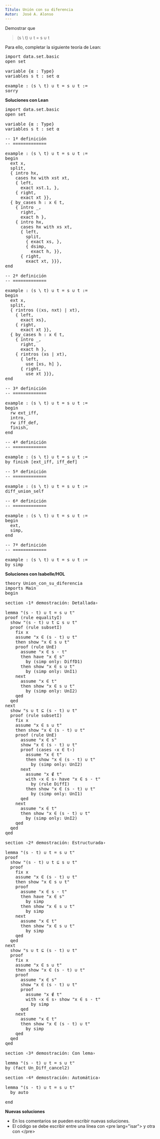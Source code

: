 ```yaml
---
Título: Unión con su diferencia
Autor:  José A. Alonso
---
```


Demostrar que

> (s \ t) ∪ t = s ∪ t

Para ello, completar la siguiente teoría de Lean:

<pre lang="lean">
import data.set.basic
open set

variable {α : Type}
variables s t : set α

example : (s \ t) ∪ t = s ∪ t :=
sorry
</pre>

<!--more-->

**Soluciones con Lean**

<pre lang="lean">
import data.set.basic
open set

variable {α : Type}
variables s t : set α

-- 1ª definición
-- =============

example : (s \ t) ∪ t = s ∪ t :=
begin
  ext x,
  split,
  { intro hx,
    cases hx with xst xt,
    { left,
      exact xst.1, },
    { right,
      exact xt }},
  { by_cases h : x ∈ t,
    { intro _,
      right,
      exact h },
    { intro hx,
      cases hx with xs xt,
      { left,
        split,
        { exact xs, },
        { dsimp,
          exact h, }},
      { right,
        exact xt, }}},
end

-- 2ª definición
-- =============

example : (s \ t) ∪ t = s ∪ t :=
begin
  ext x,
  split,
  { rintros (⟨xs, nxt⟩ | xt),
    { left,
      exact xs},
    { right,
      exact xt }},
  { by_cases h : x ∈ t,
    { intro _,
      right,
      exact h },
    { rintros (xs | xt),
      { left,
        use [xs, h] },
      { right,
        use xt }}},
end

-- 3ª definición
-- =============

example : (s \ t) ∪ t = s ∪ t :=
begin
  rw ext_iff,
  intro,
  rw iff_def,
  finish,
end

-- 4ª definición
-- =============

example : (s \ t) ∪ t = s ∪ t :=
by finish [ext_iff, iff_def]

-- 5ª definición
-- =============

example : (s \ t) ∪ t = s ∪ t :=
diff_union_self

-- 6ª definición
-- =============

example : (s \ t) ∪ t = s ∪ t :=
begin
  ext,
  simp,
end

-- 7ª definición
-- =============

example : (s \ t) ∪ t = s ∪ t :=
by simp
</pre>

**Soluciones con Isabelle/HOL**

<pre lang="isar">
theory Union_con_su_diferencia
imports Main
begin

section ‹1ª demostración: Detallada›

lemma "(s - t) ∪ t = s ∪ t"
proof (rule equalityI)
  show "(s - t) ∪ t ⊆ s ∪ t"
  proof (rule subsetI)
    fix x
    assume "x ∈ (s - t) ∪ t"
    then show "x ∈ s ∪ t"
    proof (rule UnE)
      assume "x ∈ s - t"
      then have "x ∈ s"
        by (simp only: DiffD1)
      then show "x ∈ s ∪ t"
        by (simp only: UnI1)
    next
      assume "x ∈ t"
      then show "x ∈ s ∪ t"
        by (simp only: UnI2)
    qed
  qed
next
  show "s ∪ t ⊆ (s - t) ∪ t"
  proof (rule subsetI)
    fix x
    assume "x ∈ s ∪ t"
    then show "x ∈ (s - t) ∪ t"
    proof (rule UnE)
      assume "x ∈ s"
      show "x ∈ (s - t) ∪ t"
      proof (cases ‹x ∈ t›)
        assume "x ∈ t"
        then show "x ∈ (s - t) ∪ t"
          by (simp only: UnI2)
      next
        assume "x ∉ t"
        with ‹x ∈ s› have "x ∈ s - t"
          by (rule DiffI)
        then show "x ∈ (s - t) ∪ t"
          by (simp only: UnI1)
      qed
    next
      assume "x ∈ t"
      then show "x ∈ (s - t) ∪ t"
        by (simp only: UnI2)
    qed
  qed
qed

section ‹2ª demostración: Estructurada›

lemma "(s - t) ∪ t = s ∪ t"
proof
  show "(s - t) ∪ t ⊆ s ∪ t"
  proof
    fix x
    assume "x ∈ (s - t) ∪ t"
    then show "x ∈ s ∪ t"
    proof
      assume "x ∈ s - t"
      then have "x ∈ s"
        by simp
      then show "x ∈ s ∪ t"
        by simp
    next
      assume "x ∈ t"
      then show "x ∈ s ∪ t"
        by simp
    qed
  qed
next
  show "s ∪ t ⊆ (s - t) ∪ t"
  proof
    fix x
    assume "x ∈ s ∪ t"
    then show "x ∈ (s - t) ∪ t"
    proof
      assume "x ∈ s"
      show "x ∈ (s - t) ∪ t"
      proof
        assume "x ∉ t"
        with ‹x ∈ s› show "x ∈ s - t"
          by simp
      qed
    next
      assume "x ∈ t"
      then show "x ∈ (s - t) ∪ t"
        by simp
    qed
  qed
qed

section ‹3ª demostración: Con lema›

lemma "(s - t) ∪ t = s ∪ t"
by (fact Un_Diff_cancel2)

section ‹4ª demostración: Automática›

lemma "(s - t) ∪ t = s ∪ t"
  by auto

end
</pre>

**Nuevas soluciones**
<ul>
<li>En los comentarios se pueden escribir nuevas soluciones.
<li>El código se debe escribir entre una línea con &#60;pre lang=&quot;isar&quot;&#62; y otra con &#60;/pre&#62;
</ul>
